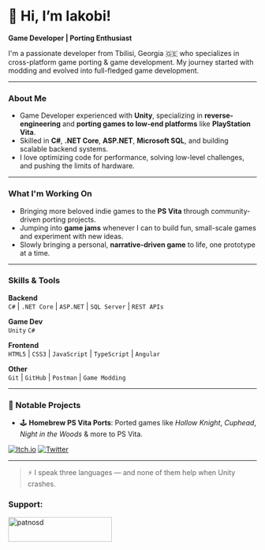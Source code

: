# 👋 Hi, I’m Iakobi!

 **Game Developer | Porting Enthusiast**

I'm a passionate developer from Tbilisi, Georgia 🇬🇪 who specializes in cross-platform game porting & game development. My journey started with modding and evolved into full-fledged game development.

---

### About Me

- Game Developer experienced with **Unity**, specializing in **reverse-engineering** and **porting games to low-end platforms** like **PlayStation Vita**.
-  Skilled in **C#**, **.NET Core**, **ASP.NET**, **Microsoft SQL**, and building scalable backend systems.
-  I love optimizing code for performance, solving low-level challenges, and pushing the limits of hardware.

---

### What I'm Working On

-   Bringing more beloved indie games to the **PS Vita** through community-driven porting projects.
-   Jumping into **game jams** whenever I can to build fun, small-scale games and experiment with new ideas.
-   Slowly bringing a personal, **narrative-driven game** to life, one prototype at a time.
---

###  Skills & Tools

**Backend**  
`C#` | `.NET Core` | `ASP.NET` | `SQL Server` | `REST APIs`

**Game Dev**  
`Unity` `C#`

**Frontend**  
`HTML5` | `CSS3` | `JavaScript` | `TypeScript` | `Angular`

**Other**  
`Git` | `GitHub` | `Postman` | `Game Modding`

---

### 🧪 Notable Projects

- 🕹️ **Homebrew PS Vita Ports**: Ported games like 
*Hollow Knight*,
*Cuphead*,
*Night in the Woods*
& more to PS Vita.


[![Itch.io](https://img.shields.io/badge/itch.io-profile-red?logo=itch-io)](http://patnosd.itch.io/)
[![Twitter](https://img.shields.io/badge/Twitter-@patnosd-1DA1F2?logo=twitter)](http://x.com/patnos_d)

---

> ⚡ I speak three languages — and none of them help when Unity crashes.


<h3 align="left">Support:</h3>
<p><a href="https://ko-fi.com/patnosd"> <img align="left" src="https://cdn.ko-fi.com/cdn/kofi3.png?v=3" height="50" width="210" alt="patnosd" /></a></p><br><br>
